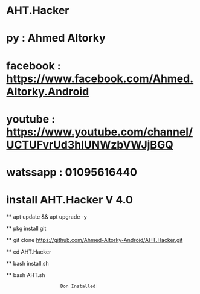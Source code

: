 # AHT.Hacker
# py : Ahmed Altorky
# facebook : https://www.facebook.com/Ahmed.Altorky.Android
# youtube : https://www.youtube.com/channel/UCTUFvrUd3hIUNWzbVWJjBGQ
# watssapp : 01095616440
# install AHT.Hacker V 4.0

** apt update && apt upgrade -y

** pkg install git 

** git clone https://github.com/Ahmed-Altorky-Android/AHT.Hacker.git

** cd AHT.Hacker

** bash install.sh

** bash AHT.sh

                        Don Installed
